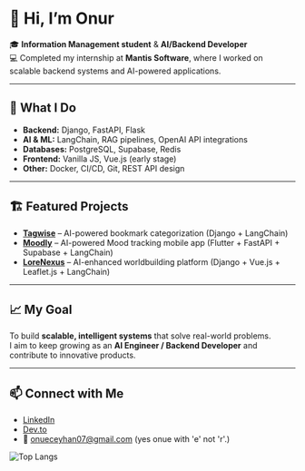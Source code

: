 # 👋 Hi, I’m Onur  

🎓 **Information Management student** & **AI/Backend Developer**  
💻 Completed my internship at **Mantis Software**, where I worked on scalable backend systems and AI-powered applications.  

---

## 🚀 What I Do  
- **Backend:** Django, FastAPI, Flask  
- **AI & ML:** LangChain, RAG pipelines, OpenAI API integrations  
- **Databases:** PostgreSQL, Supabase, Redis  
- **Frontend:** Vanilla JS, Vue.js (early stage)  
- **Other:** Docker, CI/CD, Git, REST API design  

---

## 🏗️ Featured Projects  
- [**Tagwise**](https://github.com/Mantis-Software-Company-Interns/tagwise) – AI-powered bookmark categorization (Django + LangChain)  
- [**Moodly**](https://github.com/onurceyhan/moodly) – AI-powered Mood tracking mobile app (Flutter + FastAPI + Supabase + LangChain)  
- [**LoreNexus**](https://github.com/onurceyhan/lorenexus) – AI-enhanced worldbuilding platform (Django + Vue.js + Leaflet.js + LangChain)  

---

## 📈 My Goal  
To build **scalable, intelligent systems** that solve real-world problems.  
I aim to keep growing as an **AI Engineer / Backend Developer** and contribute to innovative products.  

---

## 📫 Connect with Me  
- [LinkedIn](https://www.linkedin.com/in/onur-ceyhan)  
- [Dev.to](https://dev.to/onur_ceyhan_2c76958adb396)  
- 📧 onueceyhan07@gmail.com (yes onue with 'e' not 'r'.) 

 ![Top Langs](https://github-readme-stats.vercel.app/api/top-langs/?username=onurceyhan&hide=javascript,css,scss,html&theme=tokyonight)



